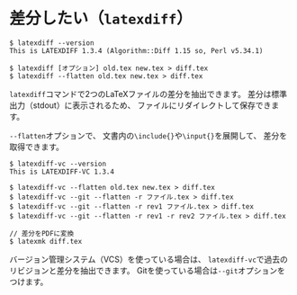 # 差分したい（`latexdiff`）

```console
$ latexdiff --version
This is LATEXDIFF 1.3.4 (Algorithm::Diff 1.15 so, Perl v5.34.1)

$ latexdiff [オプション] old.tex new.tex > diff.tex
$ latexdiff --flatten old.tex new.tex > diff.tex
```

`latexdiff`コマンドで2つのLaTeXファイルの差分を抽出できます。
差分は標準出力（stdout）に表示されるため、
ファイルにリダイレクトして保存できます。

`--flatten`オプションで、
文書内の`\include{}`や`\input{}`を展開して、
差分を取得できます。

```console
$ latexdiff-vc --version
This is LATEXDIFF-VC 1.3.4

$ latexdiff-vc --flatten old.tex new.tex > diff.tex
$ latexdiff-vc --git --flatten -r ファイル.tex > diff.tex
$ latexdiff-vc --git --flatten -r rev1 ファイル.tex > diff.tex
$ latexdiff-vc --git --flatten -r rev1 -r rev2 ファイル.tex > diff.tex

// 差分をPDFに変換
$ latexmk diff.tex
```

バージョン管理システム（VCS）を使っている場合は、
`latexdiff-vc`で過去のリビジョンと差分を抽出できます。
Gitを使っている場合は`--git`オプションをつけます。
